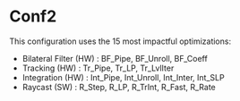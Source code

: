 # Conf2 

This configuration uses the 15 most impactful optimizations:

* Bilateral Filter (HW) :  BF_Pipe, BF_Unroll, BF_Coeff
* Tracking (HW)			    :  Tr_Pipe, Tr_LP, Tr_LvlIter
* Integration (HW)      :  Int_Pipe, Int_Unroll, Int_Inter, Int_SLP
* Raycast (SW)          :  R_Step, R_LP, R_TrInt, R_Fast, R_Rate
